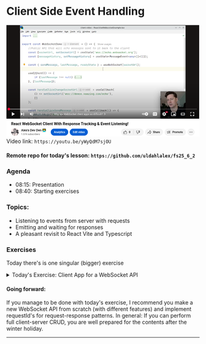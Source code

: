 
# Client Side Event Handling


![alt text](image-1.png)
Video link: `https://youtu.be/yWyQdM7sjOU`



#### Remote repo for today's lesson: `https://github.com/uldahlalex/fs25_6_2`



### Agenda

- 08:15: Presentation
- 08:40: Starting exercises

### Topics:

- Listening to events from server with requests
- Emitting and waiting for responses
- A pleasant revisit to React Vite and Typescript

### Exercises

Today there's is one singular (bigger) exercise

<!-- #region ex A -->

<details>
    <summary>Today's Exercise: Client App for a WebSocket API</summary>


<div style="margin: 20px; padding: 5px;  box-shadow: 10px 10px 10px grey;">


#### Introduction
Make a React websocket client app for an existing API.

To make the "starting point" even for everyone, I've deployed a WebSocket API *(using same technologies as last 2 lessons).*

It's running here: `wss://fs25-267099996159.europe-north1.run.app/` 

**You can build an run your own WebSocket API locally if you prefer - using above's link just means you don't need to have finished an entire API before making the client app** 

The API has 3 "success events" documented here: `https://www.postman.com/uldahlalexteam/fullstack-2025-workspace/ws-raw-request/6790105669c951396fd94945`

![alt text](image.png)


#### Criteria

- Any WebSocket client library can be used, but I recommend one of following:
    - The popular react-use-websocket: (`https://www.npmjs.com/package/react-use-websocket`) 
    - This custom wrapper `https://www.npmjs.com/package/ws-request-hook` which provides extra functionality (request tracking & event listening)
        - You can find documentation here: `https://github.com/uldahlalex/ws-request-hook` (see README.md). Today's video also demonstrates usage.
- Features:
    - It should be possible for a client to sign in
    - It should be possible for a client to "subscribe" to a "topic" and afterwards receive messages broadcasted from the API to the particular topic
    - It should be possible for a client to broadcast messages to a topic

Check that the subscription and broadcasting works multi-client (2 browser windows)

#### Solution example:

I've made a small react app using ws-request-hook in the "example" directory here: `https://github.com/uldahlalex/ws-request-hook/tree/main/examples`

#### Tips:

- Don't spend a lot of time on the graphical UI: Focus on getting the client-server communication to work

<!-- ![image.png](image.png) -->


</div>
</details>

<!-- #endregion ex A -->

#### Going forward:

If you manage to be done with today's exercise, I recommend you make a new WebSocket API from scratch (with different features) and implement requestId's for request-response patterns. 
In general: If you can perform full client-server CRUD, you are well prepared for the contents after the winter holiday. 



_______

